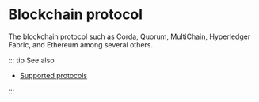 # Blockchain protocol

The blockchain protocol such as Corda, Quorum, MultiChain, Hyperledger Fabric, and Ethereum among several others.

::: tip See also

* [Supported protocols](/platform/supported-protocols)

:::
